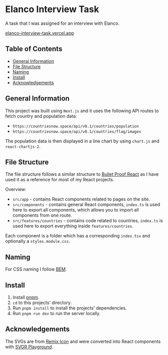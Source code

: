 # Elanco Interview Task

A task that I was assigned for an interview with Elanco.

[elanco-interview-task.vercel.app](https://elanco-interview-task.vercel.app)

## Table of Contents

<!--toc:start-->

- [General Information](#general-information)
- [File Structure](#file-structure)
- [Naming](#naming)
- [Install](#install)
- [Acknowledgements](#acknowledgements)
<!--toc:end-->

## General Information

This project was built using `Next.js` and it uses the following API routes to fetch country and population data:

- `https://countriesnow.space/api/v0.1/countries/population`
- `https://countriesnow.space/api/v0.1/countries/flag/images`

The population data is then displayed in a line chart by using `chart.js` and `react-chartjs-2`.

## File Structure

The file structure follows a similar structure to [Bullet Proof React](https://github.com/alan2207/bulletproof-react) as I have used it as a reference for most of my React projects.

Overview:

- `src/app` - contains React components related to pages on the site.
- `src/components` - contains general React components, `index.ts` is used here to export all components, which allows you to import all components from one route.
- `src/features/countries` - contains code related to countries, `index.ts` is used here to export everything inside `features/countries`.

Each component is a folder which has a corresponding `index.tsx` and optionally a `styles.module.css`.

## Naming

For CSS naming I follow [BEM](https://getbem.com/naming/).

## Install

1. Install [pnpm](https://pnpm.io/installation).
2. `cd` to this projects' directory.
3. Run `pnpm install` to install the projects' dependencies.
4. Run `pnpm run dev` to run the server locally.

## Acknowledgements

The SVGs are from [Remix Icon](https://remixicon.com/) and were converted into React components with [SVGR Playground](https://react-svgr.com/playground/?typescript=true).
